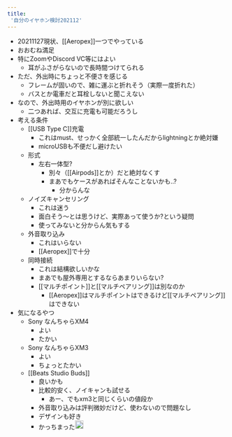 ```yaml
---
title:
 '自分のイヤホン検討202112'
---
```


- 20211127現状、[[Aeropex]]一つでやっている
- おおむね満足
- 特にZoomやDiscord VC等にはよい
    - 耳がふさがらないので長時間つけてられる
- ただ、外出時にちょっと不便さを感じる
    - フレームが固いので、雑に運ぶと折れそう（実際一度折れた）
    - バスとか電車だと耳栓しないと聞こえない
- なので、外出時用のイヤホンが別に欲しい
    - 二つあれば、交互に充電も可能だろうし
- 考える条件
    - [[USB Type C]]充電
        - これはmust、せっかく全部統一したんだからlightningとか絶対嫌
        - microUSBも不便だし避けたい
    - 形式
        - 左右一体型?
            - 別々（[[Airpods]]とか）だと絶対なくす
            - まあでもケースがあればそんなことないかも..?
                - 分からんな
    - ノイズキャンセリング
        - これは迷う
        - 面白そう〜とは思うけど、実際あって使うか?という疑問
        - 使ってみないと分からん気もする
    - 外音取り込み
        - これはいらない
        - [[Aeropex]]で十分
    - 同時接続
        - これは結構欲しいかな
        - まあでも屋外専用とするならあまりいらない?
        - [[マルチポイント]]と[[マルチペアリング]]は別なのか
            - [[Aeropex]]はマルチポイントはできるけど[[マルチペアリング]]はできない
- 気になるやつ
    - Sony なんちゃらXM4
        - よい
        - たかい
    - Sony なんちゃらXM3
        - よい
        - ちょっとたかい
    - [[Beats Studio Buds]]
        - 良いかも
        - 比較的安く、ノイキャンも試せる
            - あー、でもxm3と同じくらいの値段か
        - 外音取り込みは評判微妙だけど、使わないので問題なし
        - デザインも好き
        - かっちまった<img src='https://scrapbox.io/api/pages/blu3mo-public/blu3mo/icon' alt='blu3mo.icon' height="19.5"/>
